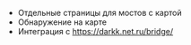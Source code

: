 * Отдельные страницы для мостов с картой
* Обнаружение на карте
* Интеграция с https://darkk.net.ru/bridge/